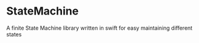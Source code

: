 # StateMachine
A finite State Machine library written in swift for easy maintaining different states
